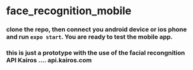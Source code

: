 # face_recognition_mobile

### clone the repo, then connect you android device or ios phone and run ```expo start```. You are ready to test the mobile app.
### this is just a prototype with the use of the facial recongnition API Kairos .... api.kairos.com


